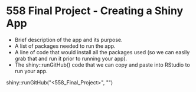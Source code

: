 # 558 Final Project - Creating a Shiny App  

*  Brief description of the app and its purpose.  
*  A list of packages needed to run the app.  
*  A line of code that would install all the packages used (so we can easily grab that and run it prior to running your app).  
*  The shiny::runGitHub() code that we can copy and paste into RStudio to run your app.  

shiny::runGitHub("<558_Final_Project>", "<kebreeze>")
